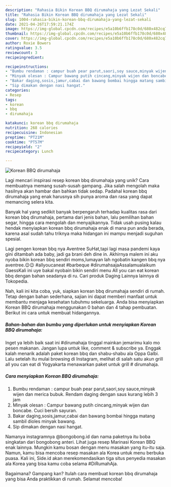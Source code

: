 ```yaml
---
description: "Rahasia Bikin Korean BBQ dirumahaja yang Lezat Sekali"
title: "Rahasia Bikin Korean BBQ dirumahaja yang Lezat Sekali"
slug: 1004-rahasia-bikin-korean-bbq-dirumahaja-yang-lezat-sekali
date: 2021-04-26T17:59:21.174Z
image: https://img-global.cpcdn.com/recipes/e5a10b6ffb178c0d/680x482cq70/korean-bbq-dirumahaja-foto-resep-utama.jpg
thumbnail: https://img-global.cpcdn.com/recipes/e5a10b6ffb178c0d/680x482cq70/korean-bbq-dirumahaja-foto-resep-utama.jpg
cover: https://img-global.cpcdn.com/recipes/e5a10b6ffb178c0d/680x482cq70/korean-bbq-dirumahaja-foto-resep-utama.jpg
author: Roxie Bowers
ratingvalue: 3.5
reviewcount: 3
recipeingredient:

recipeinstructions:
- "Bumbu rendaman : campur buah pear parut,saori,soy sauce,minyak wijen dan merica bubuk. Rendam daging dengan saus kurang lebih 3 jam"
- "Minyak olesan : Campur bawang putih cincang,minyak wijen dan boncabe. Cuci bersih sayuran."
- "Bakar daging,sosis,jamur,cabai dan bawang bombai hingga matang sambil dioles minyak bawang."
- "Sip dimakan dengan nasi hangat."
categories:
- Resep
tags:
- korean
- bbq
- dirumahaja

katakunci: korean bbq dirumahaja 
nutrition: 268 calories
recipecuisine: Indonesian
preptime: "PT21M"
cooktime: "PT57M"
recipeyield: "2"
recipecategory: Lunch

---
```



![Korean BBQ dirumahaja](https://img-global.cpcdn.com/recipes/e5a10b6ffb178c0d/680x482cq70/korean-bbq-dirumahaja-foto-resep-utama.jpg)

Lagi mencari inspirasi resep korean bbq dirumahaja yang unik? Cara membuatnya memang susah-susah gampang. Jika salah mengolah maka hasilnya akan hambar dan bahkan tidak sedap. Padahal korean bbq dirumahaja yang enak harusnya sih punya aroma dan rasa yang dapat memancing selera kita.

Banyak hal yang sedikit banyak berpengaruh terhadap kualitas rasa dari korean bbq dirumahaja, pertama dari jenis bahan, lalu pemilihan bahan segar, hingga cara mengolah dan menyajikannya. Tidak usah pusing kalau hendak menyiapkan korean bbq dirumahaja enak di mana pun anda berada, karena asal sudah tahu triknya maka hidangan ini mampu menjadi suguhan spesial.

Lagi pengen korean bbq nya Aventree SuHat,tapi lagi masa pandemi kaya gini ditambah ada baby, jadi ga brani deh dine in. Akhirnya malem ini aku nyoba bikin korean bbq sendiri moms,lumayan lah ngobatin kangen bbq nya aventree.😉😉 #allyoucaneat #barbeque #dirumahsajaAssalamualaikum GaessKali ini uye bakal nyobain bikin sendiri menu All you can eat korean bbq dengan bahan seadanya di ru. Cari produk Daging Lainnya lainnya di Tokopedia.


Nah, kali ini kita coba, yuk, siapkan korean bbq dirumahaja sendiri di rumah. Tetap dengan bahan sederhana, sajian ini dapat memberi manfaat untuk membantu menjaga kesehatan tubuhmu sekeluarga. Anda bisa menyiapkan Korean BBQ dirumahaja menggunakan 0 bahan dan 4 tahap pembuatan. Berikut ini cara untuk membuat hidangannya.

<!--inarticleads1-->

##### Bahan-bahan dan bumbu yang diperlukan untuk menyiapkan Korean BBQ dirumahaja:



Inget ya lebih baik saat ini #dirumahaja tinggal mainkan jemarimu kalo mo pesen makanan. Jangan lupa untuk like, comment &amp; subscribe ya. Enggak kalah menarik adalah paket korean bbq dan shabu-shabu ala Oppa Galbi. Lalu setelah itu mulai browsing di Instagram, melihat di salah satu akun grill all you can eat di Yogyakarta menawarkan paket untuk grill # dirumahaja. 

<!--inarticleads2-->

##### Cara menyiapkan Korean BBQ dirumahaja:

1. Bumbu rendaman : campur buah pear parut,saori,soy sauce,minyak wijen dan merica bubuk. Rendam daging dengan saus kurang lebih 3 jam
1. Minyak olesan : Campur bawang putih cincang,minyak wijen dan boncabe. Cuci bersih sayuran.
1. Bakar daging,sosis,jamur,cabai dan bawang bombai hingga matang sambil dioles minyak bawang.
1. Sip dimakan dengan nasi hangat.


Namanya instagramnya @bongobong.id dan nama paketnya itu boba singkatan dari bongobong anteri. Lihat juga resep Marinasi Korean BBQ enak lainnya. Mungkin kamu bosan dengan menu masakan yang itu-itu saja. Namun, kamu bisa mencoba resep masakan ala Korea untuk menu berbuka puasa. Kali ini, Side.id akan merekomendasikan tiga situs penyedia masakan ala Korea yang bisa kamu coba selama #DiRumahAja. 

Bagaimana? Gampang kan? Itulah cara membuat korean bbq dirumahaja yang bisa Anda praktikkan di rumah. Selamat mencoba!
